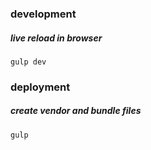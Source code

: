 ### development
##### live reload in browser
```
gulp dev
```
### deployment
##### create vendor and bundle files
```
gulp
```
